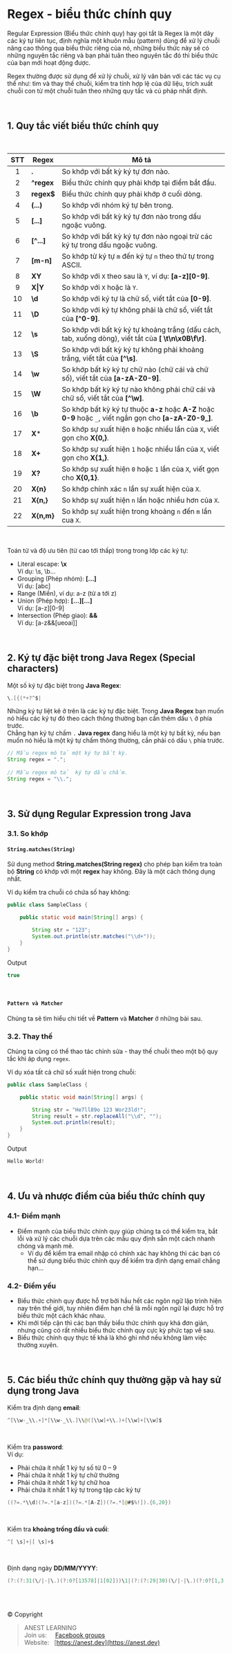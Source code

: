 # Regex - biểu thức chính quy



Regular Expression (Biểu thức chính quy) hay gọi tắt là Regex là một dãy các ký tự liên tục, định nghĩa một khuôn mẫu (pattern) dùng để xử lý chuỗi nâng cao thông qua biểu thức riêng của nó, những biểu thức này sẽ có những nguyên tắc riêng và bạn phải tuân theo nguyên tắc đó thì biểu thức của bạn mới hoạt động được.

Regex thường được sử dụng để xử lý chuỗi, xử lý văn bản với các tác vụ cụ thể như: tìm và thay thế chuỗi, kiểm tra tính hợp lệ của dữ liệu, trích xuất chuỗi con từ một chuỗi tuân theo những quy tắc và cú pháp nhất định.

<br />

## 1. Quy tắc viết biểu thức chính quy

<br />

| STT | Regex | Mô tả |
|:---:|-------|-------|
|  1  | **.**        | So khớp với bất kỳ ký tự đơn nào. |
|  2  | **^regex**   | Biểu thức chính quy phải  khớp tại điểm bắt đầu. |
|  3  | **regex$**   | Biểu thức chính quy phải khớp ở cuối dòng. |
|  4  | **(...)**    | So khớp với nhóm ký tự bên trong. |
|  5  | **[...]**    | So khớp với bất kỳ ký tự đơn nào trong dấu ngoặc vuông. |
|  6  | **[^...]**   | So khớp với bất kỳ ký tự đơn nào ngoại trừ các ký tự trong dấu ngoặc vuông. |
|  7  | **[m-n]**    | So khớp từ ký tự `m` đến ký tự `n` theo thứ tự trong ASCII. |
|  8  | **XY**       | So khớp với `X` theo sau là `Y`, ví dụ: **[a-z][0-9]**. |
|  9  | **X&#124;Y** | So khớp với `X` hoặc là `Y`. |
| 10  | **\d**       | So khớp với ký tự là chữ số, viết tắt của **[0-9]**. |
| 11  | **\D**       | So khớp với ký tự không phải là chữ số, viết tắt của **[^0-9]**. |
| 12  | **\s**       | So khớp với bất kỳ ký tự khoảng trắng (dấu cách, tab, xuống dòng), viết tắt của **[ \t\n\x0B\f\r]**. |
| 13  | **\S**       | So khớp với bất kỳ ký tự không phải khoảng trắng, viết tắt của **[^\s]**. |
| 14  | **\w**       | So khớp bất kỳ ký tự chữ nào (chữ cái và chữ số), viết tắt của **[a-zA-Z0-9]**. |
| 15  | **\W**       | So khớp bất kỳ ký tự nào không phải chữ cái và chữ số, viết tắt của **[^\w]**. |
| 16  | **\b**       | So khớp bất kỳ ký tự thuộc **a-z** hoặc **A-Z** hoặc **0-9** hoặc `_`, viết ngắn gọn cho **[a-zA-Z0-9_]**. |
| 17  | **X***       | So khớp sự xuất hiện `0` hoặc nhiều lần của `X`, viết gọn cho **X{0,}**. |
| 18  | **X+**       | So khớp sự xuất hiện `1` hoặc nhiều lần của `X`,  viết gọn cho **X{1,}**. |
| 19  | **X?**       | So khớp sự xuất hiện `0` hoặc `1` lần của `X`, viết gọn cho **X{0,1}**. |
| 20  | **X{n}**     | So khớp chính xác `n` lần sự xuất hiện của `X`. |
| 21  | **X{n,}**    | So khớp sự xuất hiện `n` lần hoặc nhiều hơn của `X`. |
| 22  | **X{n,m}**   | So khớp sự xuất hiện trong khoảng `n` đến `m` lần cua `X`. |

<br />

Toán tử và độ ưu tiên (từ cao tới thấp) trong trong lớp các ký tự:

- Literal escape: **\x**  
    Ví dụ: \s, \b...
- Grouping (Phép nhóm): **[...]**  
    Ví dụ: [abc]
- Range (Miền), ví dụ: a-z (từ a tới z)  
- Union (Phép hợp): **[...][...]**  
    Ví dụ: [a-z][0-9]
- Intersection (Phép giao): **&&**  
    Ví dụ: [a-z&&[ueoai]]

<br />

## 2. Ký tự đặc biệt trong Java Regex (Special characters)

Một số ký tự đặc biệt trong **Java Regex**:

```java
\.[{(*+?^$|
```

Những ký tự liệt kê ở trên là các ký tự đặc biệt. Trong **Java Regex** bạn muốn nó hiểu các ký tự đó theo cách thông thường bạn cần thêm dấu `\` ở phía trước.  
Chẳng hạn ký tự chấm `.` **Java regex** đang hiểu là một ký tự bất kỳ, nếu bạn muốn nó hiểu là một ký tự chấm thông thường, cần phải có dấu `\` phía trước.

```java
// Mẫu regex mô tả một ký tự bất kỳ.
String regex = ".";
 
// Mẫu regex mô tả  ký tự dấu chấm.
String regex = "\\.";
```

<br />

## 3. Sử dụng Regular Expression trong Java

### 3.1. So khớp

#### `String.matches(String)`

Sử dụng method **String.matches(String regex)** cho phép bạn kiểm tra toàn bộ **String** có khớp với một **regex** hay không. Đây là một cách thông dụng nhất.

Ví dụ kiểm tra chuỗi có chứa số hay không:
```java
public class SampleClass {

    public static void main(String[] args) {

        String str = "123";
        System.out.println(str.matches("\\d+"));
    }
}
```
Output
```java
true
```

<br />

#### `Pattern và Matcher`

Chúng ta sẽ tìm hiểu chi tiết về **Pattern** và **Matcher** ở những bài sau.

### 3.2. Thay thế

Chúng ta cũng có thể thao tác chỉnh sửa - thay thế chuỗi theo một bộ quy tắc khi áp dụng `regex`.

Ví dụ xóa tất cả chữ số xuất hiện trong chuỗi:
```java
public class SampleClass {

    public static void main(String[] args) {

        String str = "He7ll89o 123 Wor23ld!";
        String result = str.replaceAll("\\d", "");
        System.out.println(result);
    }
}
```
Output
```java
Hello World!
```

<br />

## 4. Ưu và nhược điểm của biểu thức chính quy

### 4.1- Điểm mạnh

- Điểm mạnh của biểu thức chính quy giúp chúng ta có thể kiểm tra, bắt lỗi và xử lý các chuỗi dựa trên các mẫu quy định sẵn một cách nhanh chóng và mạnh mẽ.  
  - Ví dụ để kiểm tra email nhập có chính xác hay không thì các bạn có thể sử dụng biểu thức chính quy để kiểm tra định dạng email chẳng hạn...

### 4.2- Điểm yếu

- Biểu thức chính quy được hỗ trợ bởi hầu hết các ngôn ngữ lập trình hiện nay trên thế giới, tuy nhiên điểm hạn chế là mỗi ngôn ngữ lại được hỗ trợ biểu thức một cách khác nhau.
- Khi mới tiếp cận thì các bạn thấy biểu thức chính quy khá đơn giản, nhưng cũng có rất nhiều biểu thức chính quy cực kỳ phức tạp về sau.
- Biểu thức chính quy thực tế khá là khó ghi nhớ nếu không làm việc thường xuyên.

<br />

## 5. Các biểu thức chính quy thường gặp và hay sử dụng trong Java

Kiểm tra định dạng **email**: 

```java
^[\\w-_\\.+]*[\\w-_\\.]\\@([\\w]+\\.)+[\\w]+[\\w]$
```

<br />

Kiểm tra **password**:  
Ví dụ: 
+ Phải chứa ít nhất 1 ký tự số từ 0 – 9
+ Phải chứa ít nhất 1 ký tự chữ thường
+ Phải chứa ít nhất 1 ký tự chữ hoa
+ Phải chứa ít nhất 1 ký tự trong tập các ký tự 

```java
((?=.*\\d)(?=.*[a-z])(?=.*[A-Z])(?=.*[@#$%!]).{6,20})
```

<br />

Kiểm tra **khoảng trống đầu và cuối**: 

```java
^[ \s]+|[ \s]+$
```

<br />

Định dạng ngày **DD/MM/YYYY**:

```java
(?:(?:31(\/|-|\.)(?:0?[13578]|1[02]))\1|(?:(?:29|30)(\/|-|\.)(?:0?[1,3-9]|1[0-2])\2))(?:(?:1[6-9]|[2-9]\d)?\d{2})$|^(?:29(\/|-|\.)0?2\3(?:(?:(?:1[6-9]|[2-9]\d)?(?:0[48]|[2468][048]|[13579][26])|(?:(?:16|[2468][048]|[3579][26])00))))$|^(?:0?[1-9]|1\d|2[0-8])(\/|-|\.)(?:(?:0?[1-9])|(?:1[0-2]))\4(?:(?:1[6-9]|[2-9]\d)?\d{2})
```

<br />

##  

© Copyright
> ANEST LEARNING  
> Join us: &nbsp;&nbsp;&nbsp; [Facebook groups](https://www.facebook.com/groups/anest.learning/)  
> Website: &nbsp; [https://anest.dev](https://anest.dev) 
